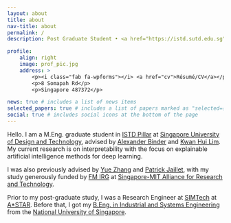 ```yaml
---
layout: about
title: about
nav-title: about
permalink: /
description: Post Graduate Student • <a href="https://istd.sutd.edu.sg">ISTD Pillar</a> • <a href="https://www.sutd.edu.sg">SUTD</a>

profile:
    align: right
    image: prof_pic.jpg
    address: >
        <p><i class="fab fa-wpforms"></i> <a href="cv">Résumé/CV</a></p>
        <p>8 Somapah Rd</p>
        <p>Singapore 487372</p>

news: true # includes a list of news items
selected_papers: true # includes a list of papers marked as "selected={true}"
social: true # includes social icons at the bottom of the page
---
```


Hello. I am a M.Eng. graduate student in [ISTD Pillar](https://istd.sutd.edu.sg) at [Singapore University of Design and Technology](https://www.sutd.edu.sg), advised by [Alexander Binder](https://www.visual-intelligence.no/people/alexander-binder) and [Kwan Hui Lim](https://sites.google.com/site/limkwanhui/).
My current research is on interpretability with the focus on explainable artificial intelligence methods for deep learning.

I was also previously advised by [Yue Zhang](https://frcchang.github.io) and [Patrick Jaillet](http://web.mit.edu/jaillet/www/), with my study generously funded by [FM IRG](https://smart.mit.edu/research/fm/about-fm) at [Singapore-MIT Alliance for Research and Technology](https://smart.mit.edu).

Prior to my post-graduate study, I was a Research Engineer at [SIMTech](https://www.a-star.edu.sg/simtech) at [A\*STAR](https://www.a-star.edu.sg).
Before that, I got my [B.Eng. in Industrial and Systems Engineering](https://www.eng.nus.edu.sg/isem/undergraduate/admissions/) from the [National University of Singapore](https://www.nus.edu.sg).
